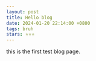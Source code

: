 ```yaml
---
layout: post
title: Hello blog
date: 2024-01-20 22:14:00 +0800
tags: bruh
stars: ⭐⭐⭐
---
```


this is the first test blog page.
